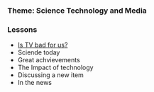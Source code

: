 ### Theme: Science Technology and Media


### Lessons

 - [Is TV bad for us?](./30-08-2022/readme.md)
 - Sciende today
 - Great achvievements
 - The Impact of technology
 - Discussing a new item
 - In the news

